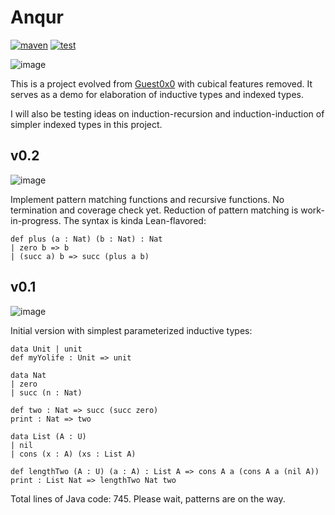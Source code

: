 # Anqur

[![maven]](https://repo1.maven.org/maven2/org/aya-prover.anqur/base/)
[![test](https://github.com/ice1000/anqur/actions/workflows/gradle-check.yml/badge.svg)](https://github.com/ice1000/anqur/actions/workflows/gradle-check.yml)

![image](https://user-images.githubusercontent.com/16398479/187799888-e873abef-d459-41a7-85ed-77977cb0da01.png)

[maven]: https://img.shields.io/maven-central/v/org.aya-prover.anqur/cli
[Guest0x0]: https://github.com/ice1000/Guest0x0

This is a project evolved from [Guest0x0] with cubical features removed. It serves as a demo for elaboration of inductive types and indexed types.

I will also be testing ideas on induction-recursion and induction-induction of simpler indexed types in this project.

## v0.2

![image](https://user-images.githubusercontent.com/16398479/188980798-baebf9ad-ebb0-444d-9f48-080920b3182a.png)

Implement pattern matching functions and recursive functions. No termination and coverage check yet. Reduction of pattern matching is work-in-progress. The syntax is kinda Lean-flavored:

```
def plus (a : Nat) (b : Nat) : Nat
| zero b => b
| (succ a) b => succ (plus a b)
```

## v0.1

![image](https://user-images.githubusercontent.com/16398479/188972426-80e0f1de-1da8-426e-b221-88cbd8ef16c7.png)

Initial version with simplest parameterized inductive types:

```
data Unit | unit
def myYolife : Unit => unit

data Nat
| zero
| succ (n : Nat)

def two : Nat => succ (succ zero)
print : Nat => two

data List (A : U)
| nil
| cons (x : A) (xs : List A)

def lengthTwo (A : U) (a : A) : List A => cons A a (cons A a (nil A))
print : List Nat => lengthTwo Nat two
```

Total lines of Java code: 745. Please wait, patterns are on the way.
